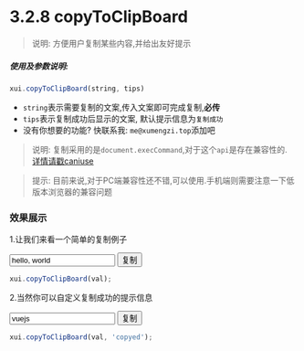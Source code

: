 <link rel="stylesheet" type="text/css" href="../assets/xui.css">
<script type="text/javascript" src="../assets/xui.js"></script>

# 3.2.8 copyToClipBoard

>说明: 方便用户复制某些内容,并给出友好提示

##### 使用及参数说明:
```js
xui.copyToClipBoard(string, tips)
```
* `string`表示需要复制的文案,传入文案即可完成复制,**必传**
* `tips`表示复制成功后显示的文案, 默认提示信息为`复制成功`
* 没有你想要的功能? 快联系我: `me@xumengzi.top`添加吧

>说明: 复制采用的是`document.execCommand`,对于这个`api`是存在兼容性的. [详情请戳caniuse](https://caniuse.com/#search=execCommand)

>提示: 目前来说,对于PC端兼容性还不错,可以使用.手机端则需要注意一下低版本浏览器的兼容问题

### 效果展示

1.让我们来看一个简单的复制例子
<div>
    <input type="text" class="xui_input" value="hello, world" id="copyContent1" name="">
    <button class="xui_btn xui_btn_default" id="copy1">复制</button>
</div>

<script type="text/javascript">
document.getElementById('copy1').onclick = function(){
    let val = document.getElementById('copyContent1').value;
    xui.copyToClipBoard(val);
}
</script>

```js
xui.copyToClipBoard(val);
```

2.当然你可以自定义复制成功的提示信息
<div>
    <input type="text" class="xui_input" value="vuejs" id="copyContent2" name="">
    <button class="xui_btn xui_btn_default" id="copy2">复制</button>
</div>

<script type="text/javascript">
document.getElementById('copy2').onclick = function(){
    let val = document.getElementById('copyContent2').value;
    xui.copyToClipBoard(val, 'copyed');
}
</script>

```js
xui.copyToClipBoard(val, 'copyed');
```